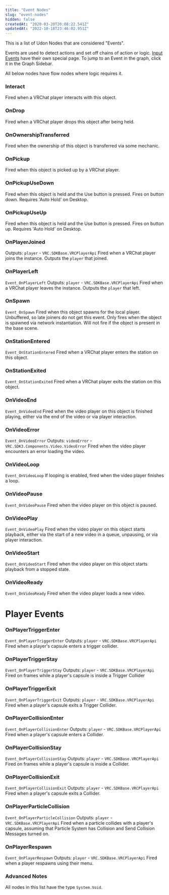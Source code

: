 ```yaml
---
title: "Event Nodes"
slug: "event-nodes"
hidden: false
createdAt: "2020-03-20T20:08:22.541Z"
updatedAt: "2022-10-18T23:46:02.951Z"
---
```

This is a list of Udon Nodes that are considered "Events".

Events are used to detect actions and set off chains of action or logic. [Input Events](/creators.vrchat.com/worlds/udon/input-events)  have their own special page. To jump to an Event in the graph, click it in the Graph Sidebar.

All below nodes have flow nodes where logic requires it.

### Interact
Fired when a VRChat player interacts with this object.

### OnDrop
Fired when a VRChat player drops this object after being held.

### OnOwnershipTransferred
Fired when the ownership of this object is transferred via some mechanic.

### OnPickup
Fired when this object is picked up by a VRChat player.

### OnPickupUseDown
Fired when this object is held and the Use button is pressed. Fires on button down. Requires 'Auto Hold' on Desktop.
 
### OnPickupUseUp
Fired when this object is held and the Use button is pressed. Fires on button up. Requires 'Auto Hold' on Desktop.

### OnPlayerJoined
Outputs: `player` - `VRC.SDKBase.VRCPlayerApi`
Fired when a VRChat player joins the instance. Outputs the `player` that joined.
 
### OnPlayerLeft
`Event_OnPlayerLeft`
Outputs: `player` - `VRC.SDKBase.VRCPlayerApi`
Fired when a VRChat player leaves the instance. Outputs the `player` that left.
 
### OnSpawn
`Event_OnSpawn`
Fired when this object spawns for the local player. Unbuffered, so late joiners do not get this event. Only fires when the object is spawned via network instantiation. Will not fire if the object is present in the base scene.
 
### OnStationEntered
`Event_OnStationEntered`
Fired when a VRChat player enters the station on this object.
 
### OnStationExited
`Event_OnStationExited`
Fired when a VRChat player exits the station on this object.
 
### OnVideoEnd
`Event_OnVideoEnd`
Fired when the video player on this object is finished playing, either via the end of the video or via player interaction.

### OnVideoError
`Event_OnVideoError`
Outputs: `videoError` - `VRC.SDK3.Components.Video.VideoError`
Fired when the video player encounters an error loading the video.

### OnVideoLoop
`Event_OnVideoLoop`
If looping is enabled, fired when the video player finishes a loop.
 
### OnVideoPause
`Event_OnVideoPause`
Fired when the video player on this object is paused.
 
### OnVideoPlay
`Event_OnVideoPlay`
Fired when the video player on this object starts playback, either via the start of a new video in a queue, unpausing, or via player interaction.

### OnVideoStart
`Event_OnVideoStart`
Fired when the video player on this object starts playback from a stopped state.

### OnVideoReady
`Event_OnVideoReady`
Fired when the video player loads a new video.
# Player Events
### OnPlayerTriggerEnter
`Event_OnPlayerTriggerEnter`
Outputs: `player` - `VRC.SDKBase.VRCPlayerApi`
Fired when a player's capsule enters a trigger collider.

### OnPlayerTriggerStay
`Event_OnPlayerTriggerStay`
Outputs: `player` - `VRC.SDKBase.VRCPlayerApi`
Fired on frames while a player's capsule is inside a Trigger Collider

### OnPlayerTriggerExit
`Event_OnPlayerTriggerExit`
Outputs: `player` - `VRC.SDKBase.VRCPlayerApi`
Fired when a player's capsule exits a Trigger Collider.

### OnPlayerCollisionEnter
`Event_OnPlayerCollisionEnter`
Outputs: `player` - `VRC.SDKBase.VRCPlayerApi`
 Fired when a player's capsule enters a Collider.

### OnPlayerCollisionStay
`Event_OnPlayerCollisionStay`
Outputs: `player` - `VRC.SDKBase.VRCPlayerApi`
Fired on frames while a player's capsule is inside a Collider.

### OnPlayerCollisionExit
`Event_OnPlayerCollisionExit`
Outputs: `player` - `VRC.SDKBase.VRCPlayerApi`
Fired when a player's capsule exits a Collider.

### OnPlayerParticleCollision
`Event_OnPlayerParticleCollision`
Outputs: `player` - `VRC.SDKBase.VRCPlayerApi`
Fired when a particle collides with a player's capsule, assuming that Particle System has Collision and Send Collision Messages turned on.

### OnPlayerRespawn
`Event_OnPlayerRespawn`
Outputs: `player` - `VRC.SDKBase.VRCPlayerApi`
Fired when a player respawns using their menu.

### Advanced Notes
All nodes in this list have the type `System.Void`.
